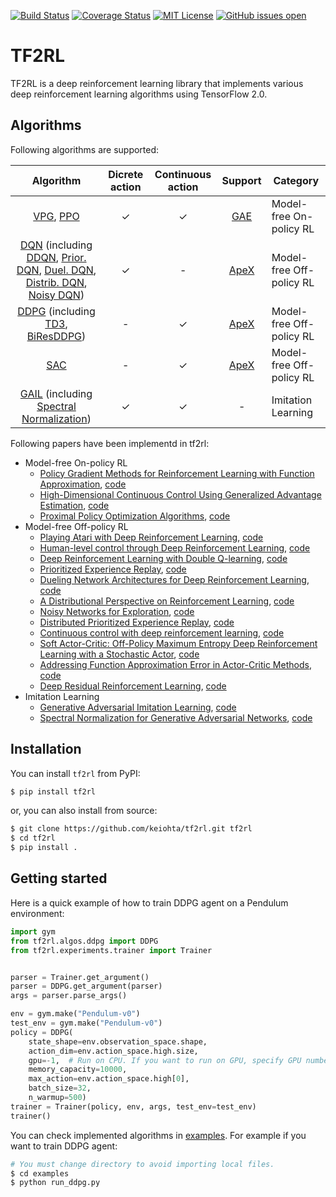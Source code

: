 [![Build Status](https://travis-ci.org/keiohta/tf2rl.svg?branch=master)](https://travis-ci.org/keiohta/tf2rl)
[![Coverage Status](https://coveralls.io/repos/github/keiohta/tf2rl/badge.svg?branch=master)](https://coveralls.io/github/keiohta/tf2rl?branch=master)
[![MIT License](http://img.shields.io/badge/license-MIT-blue.svg?style=flat)](LICENSE)
[![GitHub issues open](https://img.shields.io/github/issues/keiohta/tf2rl.svg)]() 

# TF2RL
TF2RL is a deep reinforcement learning library that implements various deep reinforcement learning algorithms using TensorFlow 2.0.

## Algorithms
Following algorithms are supported:

|                          Algorithm                           | Dicrete action | Continuous action |                  Support                   | Category                 |
| :----------------------------------------------------------: | :------------: | :---------------: | :----------------------------------------: | ------------------------ |
| [VPG](https://papers.nips.cc/paper/1713-policy-gradient-methods-for-reinforcement-learning-with-function-approximation.pdf), [PPO](<https://arxiv.org/abs/1707.06347>) |       ✓        |         ✓         |  [GAE](https://arxiv.org/abs/1506.02438)   | Model-free On-policy RL  |
| [DQN](https://storage.googleapis.com/deepmind-media/dqn/DQNNaturePaper.pdf) (including [DDQN](https://arxiv.org/abs/1509.06461), [Prior. DQN](https://arxiv.org/abs/1511.05952), [Duel. DQN](https://arxiv.org/abs/1511.06581), [Distrib. DQN](<https://arxiv.org/abs/1707.06887>), [Noisy DQN](<https://arxiv.org/abs/1706.10295>)) |       ✓        |         -         | [ApeX](<https://arxiv.org/abs/1803.00933>) | Model-free Off-policy RL |
| [DDPG](https://arxiv.org/abs/1509.02971) (including [TD3](<https://arxiv.org/abs/1802.09477>), [BiResDDPG](<https://arxiv.org/abs/1905.01072>)) |       -        |         ✓         | [ApeX](<https://arxiv.org/abs/1803.00933>) | Model-free Off-policy RL |
|          [SAC](<https://arxiv.org/abs/1801.01290>)           |       -        |         ✓         | [ApeX](<https://arxiv.org/abs/1803.00933>) | Model-free Off-policy RL |
| [GAIL](<https://arxiv.org/abs/1606.03476>) (including [Spectral Normalization](<https://arxiv.org/abs/1802.05957>)) |       ✓        |         ✓         |                     -                      | Imitation Learning       |

Following papers have been implementd in tf2rl:

- Model-free On-policy RL
  - [Policy Gradient Methods for Reinforcement Learning with Function Approximation](https://papers.nips.cc/paper/1713-policy-gradient-methods-for-reinforcement-learning-with-function-approximation.pdf), [code](<https://github.com/keiohta/tf2rl/blob/master/tf2rl/algos/vpg.py>)
  - [High-Dimensional Continuous Control Using Generalized Advantage Estimation](https://arxiv.org/abs/1506.02438), [code](<https://github.com/keiohta/tf2rl/blob/master/tf2rl/misc/discount_cumsum.py>)
  - [Proximal Policy Optimization Algorithms](<https://arxiv.org/abs/1707.06347>), [code](<https://github.com/keiohta/tf2rl/blob/master/tf2rl/algos/ppo.py>)
- Model-free Off-policy RL
  - [Playing Atari with Deep Reinforcement Learning](https://www.cs.toronto.edu/~vmnih/docs/dqn.pdf), [code](<https://github.com/keiohta/tf2rl/blob/master/tf2rl/algos/dqn.py>)
  - [Human-level control through Deep Reinforcement Learning](https://storage.googleapis.com/deepmind-media/dqn/DQNNaturePaper.pdf), [code](<https://github.com/keiohta/tf2rl/blob/master/tf2rl/algos/dqn.py>)
  - [Deep Reinforcement Learning with Double Q-learning](https://arxiv.org/abs/1509.06461), [code](<https://github.com/keiohta/tf2rl/blob/master/tf2rl/algos/dqn.py>)
  - [Prioritized Experience Replay](https://arxiv.org/abs/1511.05952), [code](<https://github.com/keiohta/tf2rl/blob/master/tf2rl/algos/dqn.py>)
  - [Dueling Network Architectures for Deep Reinforcement Learning](https://arxiv.org/abs/1511.06581), [code](<https://github.com/keiohta/tf2rl/blob/master/tf2rl/algos/dqn.py>)
  - [A Distributional Perspective on Reinforcement Learning](<https://arxiv.org/abs/1707.06887>), [code](<https://github.com/keiohta/tf2rl/blob/master/tf2rl/algos/dqn.py>)
  - [Noisy Networks for Exploration](<https://arxiv.org/abs/1706.10295>), [code](<https://github.com/keiohta/tf2rl/blob/master/tf2rl/networks/noisy_dense.py>)
  - [Distributed Prioritized Experience Replay](<https://arxiv.org/abs/1803.00933>), [code](<https://github.com/keiohta/tf2rl/blob/master/tf2rl/algos/apex.py>)
  - [Continuous control with deep reinforcement learning](https://arxiv.org/abs/1509.02971), [code](<https://github.com/keiohta/tf2rl/blob/master/tf2rl/algos/ddpg.py>)
  - [Soft Actor-Critic: Off-Policy Maximum Entropy Deep Reinforcement Learning with a Stochastic Actor](<https://arxiv.org/abs/1801.01290>), [code](<https://github.com/keiohta/tf2rl/blob/master/tf2rl/algos/sac.py>)
  - [Addressing Function Approximation Error in Actor-Critic Methods](<https://arxiv.org/abs/1802.09477>), [code](<https://github.com/keiohta/tf2rl/blob/master/tf2rl/algos/td3.py>)
  - [Deep Residual Reinforcement Learning](<https://arxiv.org/abs/1905.01072>), [code](<https://github.com/keiohta/tf2rl/blob/master/tf2rl/algos/bi_res_ddpg.py>)
- Imitation Learning
  - [Generative Adversarial Imitation Learning](<https://arxiv.org/abs/1606.03476>), [code](<https://github.com/keiohta/tf2rl/blob/master/tf2rl/algos/gail.py>)
  - [Spectral Normalization for Generative Adversarial Networks](<https://arxiv.org/abs/1802.05957>), [code](<https://github.com/keiohta/tf2rl/blob/master/tf2rl/networks/spectral_norm_dense.py>)

## Installation
You can install `tf2rl` from PyPI:

```bash
$ pip install tf2rl
```

or, you can also install from source:

```bash
$ git clone https://github.com/keiohta/tf2rl.git tf2rl
$ cd tf2rl
$ pip install .
```

## Getting started
Here is a quick example of how to train DDPG agent on a Pendulum environment:

```python
import gym
from tf2rl.algos.ddpg import DDPG
from tf2rl.experiments.trainer import Trainer


parser = Trainer.get_argument()
parser = DDPG.get_argument(parser)
args = parser.parse_args()

env = gym.make("Pendulum-v0")
test_env = gym.make("Pendulum-v0")
policy = DDPG(
    state_shape=env.observation_space.shape,
    action_dim=env.action_space.high.size,
    gpu=-1,  # Run on CPU. If you want to run on GPU, specify GPU number
    memory_capacity=10000,
    max_action=env.action_space.high[0],
    batch_size=32,
    n_warmup=500)
trainer = Trainer(policy, env, args, test_env=test_env)
trainer()
```

You can check implemented algorithms in [examples](https://github.com/keiohta/tf2rl/tree/master/examples).
For example if you want to train DDPG agent:

```bash
# You must change directory to avoid importing local files.
$ cd examples
$ python run_ddpg.py
```
